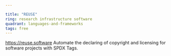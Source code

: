 ```yaml
---

title: "REUSE"
ring: research infrastructure software
quadrant: languages-and-frameworks
tags: free
---
```

https://reuse.software
Automate the declaring of copyright and licensing for software projects with SPDX Tags.
